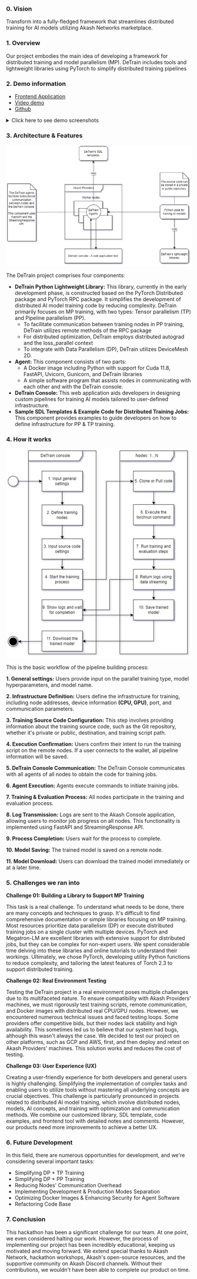 ### 0. Vision

Transform into a fully-fledged framework that streamlines distributed training for AI models utilizing Akash Networks marketplace. 

### 1. Overview

Our project embodies the main idea of developing a framework for distributed training and model parallelism (MP). DeTrain includes tools and lightweight libraries using PyTorch to simplify distributed training pipelines

### 2. Demo information 
- [Frontend Application](https://detrain-console.a2n.finance)
- [Video demo]()
- [Github](https://github.com/a2nfinance/detrain)

<details>
  <summary>Click here to see demo screenshots</summary>

| ![1_homepage.png](https://detrain-console.a2n.finance/docs/1_homepage.png) | 
|:--:| 
| *My Pipelines* |
 
| ![2_general_settings.png](https://detrain-console.a2n.finance/docs/2_general_settings.png) | 
|:--:| 
| *New pipeline - General settings* |

| ![3_node_config.png](https://detrain-console.a2n.finance/docs/3_node_config.png) | 
|:--:| 
| *New pipeline - PP training - Nodes settings* |


| ![4_tensor_nodes.png](https://detrain-console.a2n.finance/docs/4_tensor_nodes.png) | 
|:--:| 
| *New pipeline - TP training - Nodes settings* |


| ![5_training_script.png](https://detrain-console.a2n.finance/docs/5_training_script.png) | 
|:--:| 
| *New pipeline - Training script settings* |

| ![6_review_and_train_model.png](https://detrain-console.a2n.finance/docs/6_review_and_train_model.png) | 
|:--:| 
| *New pipeline - Review & start training* |

| ![7_code_base.png](https://detrain-console.a2n.finance/docs/7_code_base.png) | 
|:--:| 
| *New pipeline - Code base* |
  
 </details>

### 3. Architecture & Features
![](frontend/public/docs/architecture.jpg)

The DeTrain project comprises four components:
- **DeTrain Python Lightweight Library:** This library, currently in the early development phase, is constructed based on the PyTorch Distributed package and PyTorch RPC package. It simplifies the development of distributed AI model training code by reducing complexity. DeTrain primarily focuses on MP training, with two types: Tensor parallelism (TP) and Pipeline parallelism (PP).
    - To facilitate communication between training nodes in PP training, DeTrain utilizes remote methods of the RPC package
    - For distributed optimization, DeTrain employs distributed autograd and the loss_parallel context
    - To integrate with Data Parallelism (DP), DeTrain utilizes DeviceMesh 2D.
- **Agent:** This component consists of two parts:
    - A Docker image including Python with support for Cuda 11.8, FastAPI, Uvicorn, Gunicorn, and DeTrain libraries
    - A simple software program that assists nodes in communicating with each other and with the DeTrain console.
- **DeTrain Console:** This web application aids developers in designing custom pipelines for training AI models tailored to user-defined infrastructure.
- **Sample SDL Templates & Example Code for Distributed Training Jobs:** This component provides examples to guide developers on how to define infrastructure for PP & TP training.

### 4. How it works
![](frontend/public/docs/workflow.jpg)

This is the basic workflow of the pipeline building process:

**1. General settings:** Users provide input on the parallel training type, model hyperparameters, and model name.

**2. Infrastructure Definition:** Users define the infrastructure for training, including node addresses, device information **(CPU, GPU)**, port, and communication parameters.

**3. Training Source Code Configuration:** This step involves providing information about the training source code, such as the Git repository, whether it's private or public, destination, and training script path.

**4. Execution Confirmation:** Users confirm their intent to run the training script on the remote nodes. If a user connects to the wallet, all pipeline information will be saved.

**5. DeTrain Console Communication:** The DeTrain Console communicates with all agents of all nodes to obtain the code for training jobs.

**6. Agent Execution:** Agents execute commands to initiate training jobs.

**7. Training & Evaluation Process:** All nodes participate in the training and evaluation process.

**8. Log Transmission:** Logs are sent to the Akash Console application, allowing users to monitor job progress on all nodes. This functionality is implemented using FastAPI and StreamingResponse API.

**9. Process Completion:** Users wait for the process to complete.

**10. Model Saving:** The trained model is saved on a remote node.

**11. Model Download:** Users can download the trained model immediately or at a later time.

### 5. Challenges we ran into

**Challenge 01: Building a Library to Support MP Training**

This task is a real challenge. To understand what needs to be done, there are many concepts and techniques to grasp. It's difficult to find comprehensive documentation or simple libraries focusing on MP training. Most resources prioritize data parallelism (DP) or execute distributed training jobs on a single cluster with multiple devices. PyTorch and Megatron-LM are excellent libraries with extensive support for distributed jobs, but they can be complex for non-expert users. We spent considerable time delving into these libraries and online tutorials to understand their workings. Ultimately, we chose PyTorch, developing utility Python functions to reduce complexity, and tailoring the latest features of Torch 2.3 to support distributed training.

**Challenge 02: Real Environment Testing**

Testing the DeTrain project in a real environment poses multiple challenges due to its multifaceted nature. To ensure compatibility with Akash Providers' machines, we must rigorously test training scripts, remote communication, and Docker images with distributed real CPU/GPU nodes. However, we encountered numerous technical issues and faced testing loops. Some providers offer competitive bids, but their nodes lack stability and high availability. This sometimes led us to believe that our system had bugs, although this wasn't always the case. We decided to test our project on other platforms, such as GCP and AWS, first, and then deploy and retest on Akash Providers' machines. This solution works and reduces the cost of testing.

**Challenge 03: User Experience (UX)**

Creating a user-friendly experience for both developers and general users is highly challenging. Simplifying the implementation of complex tasks and enabling users to utilize tools without mastering all underlying concepts are crucial objectives. This challenge is particularly pronounced in projects related to distributed AI model training, which involve distributed nodes, models, AI concepts, and training with optimization and communication methods. We combine our customized library, SDL template, code examples, and frontend tool with detailed notes and comments. However, our products need more improvements to achieve a better UX.


### 6. Future Development
In this field, there are numerous opportunities for development, and we're considering several important tasks:
- Simplifying DP + TP Training
- Simplifying DP + PP Training
- Reducing Nodes' Communication Overhead
- Implementing Development & Production Modes Separation
- Optimizing Docker Images & Enhancing Security for Agent Software
- Refactoring Code Base

### 7. Conclusion
This hackathon has been a significant challenge for our team. At one point, we even considered halting our work. However, the process of implementing our project has been incredibly educational, keeping us motivated and moving forward. We extend special thanks to Akash Network, hackathon workshops, Akash's open-source resources, and the supportive community on Akash Discord channels. Without their contributions, we wouldn't have been able to complete our product on time.